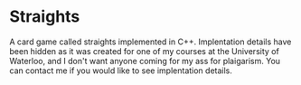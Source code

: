 # Straights

A card game called straights implemented in C++. Implentation details have been hidden as it was created for one of my courses at the University of Waterloo, and I don't want anyone coming for my ass for plaigarism. 
You can contact me if you would like to see implentation details.

